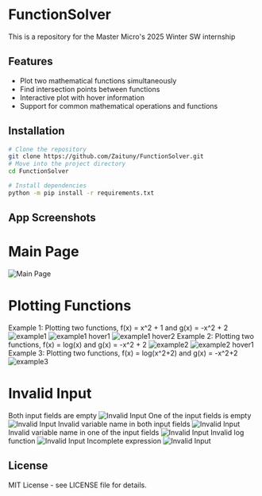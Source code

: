 # FunctionSolver
This is a repository for the Master Micro's 2025 Winter SW internship

## Features

- Plot two mathematical functions simultaneously
- Find intersection points between functions
- Interactive plot with hover information
- Support for common mathematical operations and functions

## Installation

```bash
# Clone the repository
git clone https://github.com/Zaituny/FunctionSolver.git
# Move into the project directory
cd FunctionSolver

# Install dependencies
python -m pip install -r requirements.txt
```

## App Screenshots
# Main Page
![Main Page](app_screenshots/app.png)

# Plotting Functions
Example 1: Plotting two functions, f(x) = x^2 + 1 and g(x) = -x^2 + 2
![example1](app_screenshots/example_run_1.png)
![example1 hover1](app_screenshots/example_run_1_hover_1.png)
![example1 hover2](app_screenshots/example_run_1_hover_2.png)
Example 2: Plotting two functions, f(x) = log(x) and g(x) = -x^2 + 2
![example2](app_screenshots/example_run_2.png)
![example2 hover1](app_screenshots/example_run_2_hover_1.png)
Example 3: Plotting two functions, f(x) = log(x^2+2) and g(x) = -x^2+2
![example3](app_screenshots/example_run_3.png)
# Invalid Input
Both input fields are empty
![Invalid Input](app_screenshots/both_input_fields_empty.png)
One of the input fields is empty
![Invalid Input](app_screenshots/one_input_field_empty.png)
Invalid variable name in both input fields
![Invalid Input](app_screenshots/invalid_variable_names_in_both_fields.png)
Invalid variable name in one of the input fields
![Invalid Input](app_screenshots/invalid_variable_name_in_one_field.png)
Invalid log function
![Invalid Input](app_screenshots/invalid_log_expression.png)
Incomplete expression
![Invalid Input](app_screenshots/incomplete_expression.png)

## License

MIT License - see LICENSE file for details.
